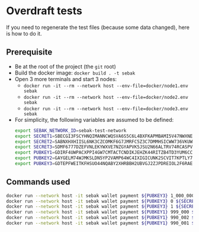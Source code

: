 # Overdraft tests

If you need to regenerate the test files (because some data changed),
here is how to do it.

## Prerequisite

- Be at the root of the project (the `git` root)
- Build the docker image: `docker build . -t sebak`
- Open 3 more terminals and start 3 nodes:
  - `docker run -it --rm --network host --env-file=docker/node1.env sebak`
  - `docker run -it --rm --network host --env-file=docker/node2.env sebak`
  - `docker run -it --rm --network host --env-file=docker/node3.env sebak`
- For simplicity, the following variables are assumed to be defined:
  ```sh
  export SEBAK_NETWORK_ID=sebak-test-network
  export SECRET1=SBECGI3FSCYHNQIMANNCWQSVA6S5C6L4BXFKAPMBAMI5V47NWXNE37MN
  export SECRET2=SABNXHXHIISL6NK3CZCOMKF6G7JMRFC5Z3C7DMMHSICWW736VKUWSJIA
  export SECRET3=SDMF6777DZEFVNLEKYWXVE7NZGYAPVK5JSU2N66ALTRV74RCASPV5A6V
  export PUBKEY1=GDIRF4UWPACXPPI4GW7CMTACTCNDIKJEHZK44RITZB4TD3YUM6CCVNGJ
  export PUBKEY2=GAYGELM74WJMKSLDN5YP2VAMP64WC4IXIGICUNK2SCVIT7KPTLY7M3MW
  export PUBKEY3=GDTEPFWEITKFHSUO44NQABY2XHRBBH2UBVGJ2ZJPDREIOL2F6RAEBJE4
  ```

## Commands used

```sh
docker run --network host -it sebak wallet payment ${PUBKEY3} 1_000_000 ${SECRET1} --endpoint=https://127.0.0.1:2821 --create --verbose
docker run --network host -it sebak wallet payment ${PUBKEY3} 0 ${SECRET1} --endpoint=https://127.0.0.1:2821 --verbose
docker run --network host -it sebak wallet payment ${PUBKEY3} 1 ${SECRET1} --endpoint=https://127.0.0.1:2821 --verbose
docker run --network host -it sebak wallet payment ${PUBKEY1} 999_000 ${SECRET3} --endpoint=https://127.0.0.1:2821 --verbose
docker run --network host -it sebak wallet payment ${PUBKEY1} 990_002 ${SECRET3} --endpoint=https://127.0.0.1:2821 --verbose
docker run --network host -it sebak wallet payment ${PUBKEY1} 990_001 ${SECRET3} --endpoint=https://127.0.0.1:2821 --verbose
```
